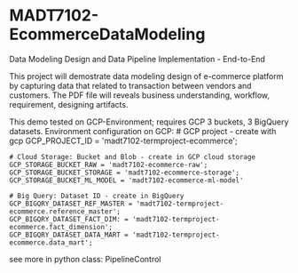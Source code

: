 # MADT7102-EcommerceDataModeling
Data Modeling Design and Data Pipeline Implementation - End-to-End

This project will demostrate data modeling design of e-commerce platform by capturing data that related to transaction between vendors and customers.
The PDF file will reveals business understanding, workflow, requirement, designing artifacts.

This demo tested on GCP-Environment; requires GCP 3 buckets, 3 BigQuery datasets.
Environment configuration on GCP:
    # GCP project - create with gcp
    GCP_PROJECT_ID = 'madt7102-termproject-ecommerce';

    # Cloud Storage: Bucket and Blob - create in GCP cloud storage
    GCP_STORAGE_BUCKET_RAW = 'madt7102-ecommerce-raw';
    GCP_STORAGE_BUCKET_STORAGE = 'madt7102-ecommerce-storage';
    GCP_STORAGE_BUCKET_ML_MODEL = 'madt7102-ecommerce-ml-model'

    # Big Query: Dataset ID - create in BigQuery
    GCP_BIGQRY_DATASET_REF_MASTER = 'madt7102-termproject-ecommerce.reference_master';
    GCP_BIGQRY_DATASET_FACT_DIM: = 'madt7102-termproject-ecommerce.fact_dimension';
    GCP_BIGQRY_DATASET_DATA_MART = 'madt7102-termproject-ecommerce.data_mart';
    
see more in python class: PipelineControl
